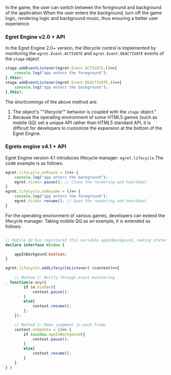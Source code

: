 In the game, the user can switch between the foreground and background of the application.When the user enters the background, turn off the game logic, rendering logic and background music, thus ensuring a better user experience.

### Egret Engine v2.0 + API

In the Egret Engine 2.0+ version, the lifecycle control is implemented by monitoring the ```egret.Event.ACTIVATE``` and ```egret.Event.DEACTIVATE``` events of the ```stage``` object

```typescript
stage.addEventListener(egret.Event.ACTIVATE,()=>{
    console.log("app enters the foreground");
},this);
stage.addEventListener(egret.Event.DEACTIVATE,()=>{
    console.log("app enters the background");
},this);
```

The shortcomings of the above method are:

1. The object's ""lifecycle"" behavior is coupled with the ```stage``` object."
2. Because the operating environment of some HTML5 games  (such as mobile QQ) set a unique API rather than HTML5 standard API, it is difficult for developers to customize the expansion at the bottom of the Egret Engine.

### Egrets engine v4.1 + API

Egret Engine version 4.1 introduces lifecycle manager: ```egret.lifecycle```.The code example is as follows:

```typescript
egret.lifecycle.onPause = ()=> {
    console.log("app enters the background");
    egret.ticker.pause(); // Close the rendering and heartbeat
}
egret.lifecycle.onResume = ()=> {
    console.log("app enters the foreground");
    egret.ticker.resume(); // Open the rendering and heartbeat
}
```

For the operating environment of various games, developers can extend the lifecycle manager. Taking mobile QQ as an example, it is extended as follows:

```typescript

// Mobile QQ has registered this variable appInBackgound, making statement in the TypeScript statement, thus prevent error reporting
declare interface Window {

    appInBackgound:boolean;
}

egret.lifecycle.addLifecycleListener( (context)=>{
    
    // Method 1: Notify through event monitoring
, function(e:any){
        if (e.hidden){
            context.pause();
        }
        else{
            context.resume();
        };
    });

    // Method 2: Make judgment in each frame
    context.onUpdate = ()=> {
        if (window.appInBackgound){
            context.pause();
        }
        else{
            context.resume();
        }
    }
} )
```
